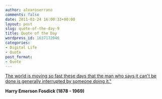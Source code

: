 ```yaml
---
author: alvaroserrano
comments: false
date: 2011-03-24 16:00:33+00:00
layout: post
slug: quote-of-the-day-9
title: Quote of the Day
wordpress_id: 1637172046
categories:
- Digital Life
- Quote
post_format:
- Quote
---
```


[The world is moving so fast these days that the man who says it can't be done is generally interrupted by someone doing it."](http://www.quotationspage.com/quote/1947.html)

**Harry Emerson Fosdick (1878 - 1969)**
